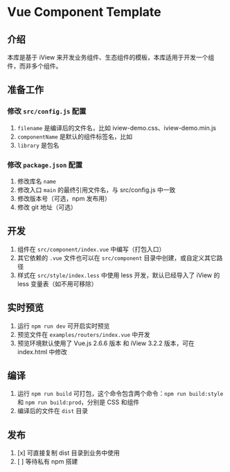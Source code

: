 # Vue Component Template

## 介绍
本库是基于 iView 来开发业务组件、生态组件的模板，本库适用于开发一个组件，而非多个组件。

## 准备工作

### 修改 `src/config.js` 配置
1. `filename` 是编译后的文件名，比如 iview-demo.css、iview-demo.min.js
2. `componentName` 是默认的组件标签名，比如 <i-demo>
3. `library` 是包名

### 修改 `package.json` 配置
1. 修改库名 `name`
2. 修改入口 `main` 的最终引用文件名，与 src/config.js 中一致
3. 修改版本号（可选，npm 发布用）
4. 修改 git 地址（可选）

## 开发
1. 组件在 `src/component/index.vue` 中编写（打包入口）
2. 其它依赖的 `.vue` 文件也可以在 `src/component` 目录中创建，或自定义其它路径
3. 样式在 `src/style/index.less` 中使用 less 开发，默认已经导入了 iView 的 less 变量表（如不用可移除）

## 实时预览
1. 运行 `npm run dev` 可开启实时预览
2. 预览文件在 `examples/routers/index.vue` 中开发
3. 预览环境默认使用了 Vue.js 2.6.6 版本 和 iView 3.2.2 版本，可在 index.html 中修改

## 编译
1. 运行 `npm run build` 可打包，这个命令包含两个命令：`npm run build:style` 和 `npm run build:prod`，分别是 CSS 和组件
2. 编译后的文件在 `dist` 目录

## 发布
1. [x] 可直接复制 dist 目录到业务中使用
2. [ ] 等待私有 npm 搭建
